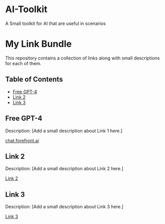 # AI-Toolkit
A Small toolkit for AI that are useful in scenarios
# My Link Bundle

This repository contains a collection of links along with small descriptions for each of them.

## Table of Contents

- [Free GPT-4](#link-1)
- [Link 2](#link-2)
- [Link 3](#link-3)

## Free GPT-4

Description: [Add a small description about Link 1 here.]

[chat.forefront.ai](https://chat.forefront.ai/)

## Link 2

Description: [Add a small description about Link 2 here.]

[Link 2](https://www.example.com)

## Link 3

Description: [Add a small description about Link 3 here.]

[Link 3](https://www.example.com)
